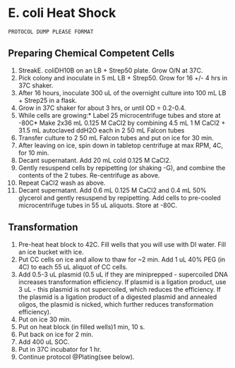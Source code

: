 # E. coli Heat Shock

`PROTOCOL DUMP PLEASE FORMAT`

## Preparing Chemical Competent Cells

1. StreakE. coliDH10B on an LB + Strep50 plate. Grow O/N at 37C.
2. Pick colony and inoculate in 5 mL LB + Strep50. Grow for 16 +/- 4 hrs in 37C shaker.
3. After 16 hours, inoculate 300 uL of the overnight culture into 100 mL LB + Strep25 in a flask.
4. Grow in 37C shaker for about 3 hrs, or until OD = 0.2-0.4.
5. While cells are growing:\* Label 25 microcentrifuge tubes and store at -80C\* Make 2x36 mL 0.125 M CaCl2 by combining 4.5 mL 1 M CaCl2 + 31.5 mL autoclaved ddH2O each in 2 50 mL Falcon tubes
6. Transfer culture to 2 50 mL Falcon tubes and put on ice for 30 min.
7. After leaving on ice, spin down in tabletop centrifuge at max RPM, 4C, for 10 min.
8. Decant supernatant. Add 20 mL cold 0.125 M CaCl2.
9. Gently resuspend cells by repipetting \(or shaking -G\), and combine the contents of the 2 tubes. Re-centrifuge as above.
10. Repeat CaCl2 wash as above.
11. Decant supernatant. Add 0.6 mL 0.125 M CaCl2 and 0.4 mL 50% glycerol and gently resuspend by repipetting. Add cells to pre-cooled microcentrifuge tubes in 55 uL aliquots. Store at -80C.

## Transformation

1. Pre-heat heat block to 42C. Fill wells that you will use with DI water. Fill an ice bucket with ice.
2. Put CC cells on ice and allow to thaw for ~2 min. Add 1 uL 40% PEG \(in 4C\) to each 55 uL aliquot of CC cells.
3. Add 0.5-3 uL plasmid \(0.5 uL if they are miniprepped - supercoiled DNA increases transformation efficiency. If plasmid is a ligation product, use 3 uL - this plasmid is not supercoiled, which reduces the efficiency. If the plasmid is a ligation product of a digested plasmid and annealed oligos, the plasmid is nicked, which further reduces transformation efficiency\).
4. Put on ice 30 min.
5. Put on heat block \(in filled wells\)1 min, 10 s.
6. Put back on ice for 2 min.
7. Add 400 uL SOC.
8. Put in 37C incubator for 1 hr.
9. Continue protocol @Plating\(see below\).

